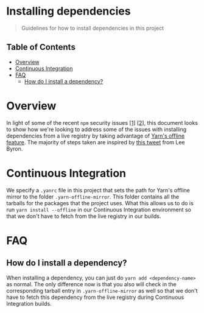 # Installing dependencies

> Guidelines for how to install dependencies in this project

## Table of Contents

<!-- To run doctoc, you can use `npx doctoc docs`! -->

<!-- START doctoc generated TOC please keep comment here to allow auto update -->

<!-- DON'T EDIT THIS SECTION, INSTEAD RE-RUN doctoc TO UPDATE -->

* [Overview](#overview)
* [Continuous Integration](#continuous-integration)
* [FAQ](#faq)
  * [How do I install a dependency?](#how-do-i-install-a-dependency)

<!-- END doctoc generated TOC please keep comment here to allow auto update -->

# Overview

In light of some of the recent `npm` security issues [[1]](https://blog.npmjs.org/post/175824896885/incident-report-npm-inc-operations-incident-of) [[2]](https://eslint.org/blog/2018/07/postmortem-for-malicious-package-publishes), this document looks to show how we're looking to address some of the issues with installing dependencies from a live registry by taking advantage of [Yarn's offline feature](https://yarnpkg.com/blog/2016/11/24/offline-mirror/). The majority of steps taken are inspired by [this tweet](https://twitter.com/leeb/status/1017607265115750400) from Lee Byron.

# Continuous Integration

We specify a `.yanrc` file in this project that sets the path for Yarn's offline mirror to the folder `.yarn-offline-mirror`. This folder contains all the tarballs for the packages that the project uses. What this allows us to do is run `yarn install --offline` in our Continuous Integration environment so that we don't have to fetch from the live registry in our builds.

# FAQ

## How do I install a dependency?

When installing a dependency, you can just do `yarn add <dependency-name>` as normal. The only difference now is that you also will check in the corresponding tarball entry in `.yarn-offline-mirror` as well so that we don't have to fetch this dependency from the live registry during Continuous Integration builds.
